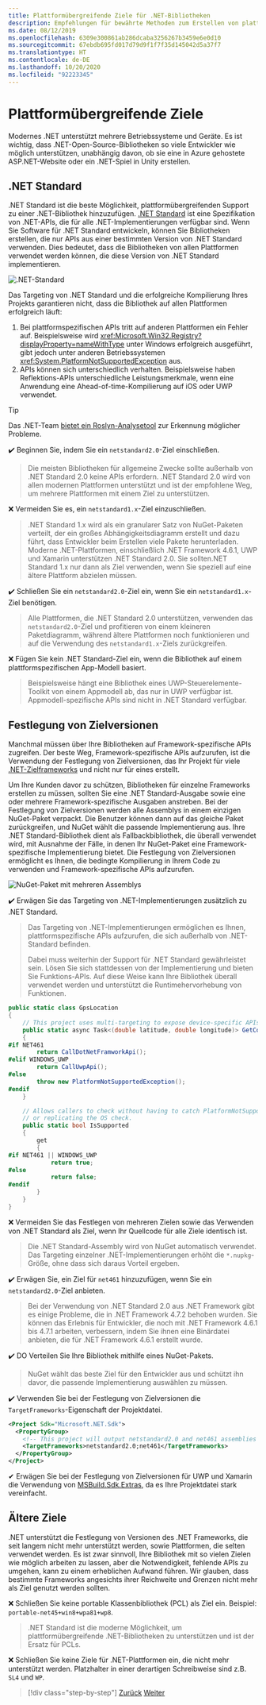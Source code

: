```yaml
---
title: Plattformübergreifende Ziele für .NET-Bibliotheken
description: Empfehlungen für bewährte Methoden zum Erstellen von plattformübergreifenden .NET Bibliotheken.
ms.date: 08/12/2019
ms.openlocfilehash: 6309e300861ab286dcaba3256267b3459e6e0d10
ms.sourcegitcommit: 67ebdb695fd017d79d9f1f7f35d145042d5a37f7
ms.translationtype: HT
ms.contentlocale: de-DE
ms.lasthandoff: 10/20/2020
ms.locfileid: "92223345"
---
```

# <a name="cross-platform-targeting"></a>Plattformübergreifende Ziele

Modernes .NET unterstützt mehrere Betriebssysteme und Geräte. Es ist wichtig, dass .NET-Open-Source-Bibliotheken so viele Entwickler wie möglich unterstützen, unabhängig davon, ob sie eine in Azure gehostete ASP.NET-Website oder ein .NET-Spiel in Unity erstellen.

## <a name="net-standard"></a>.NET Standard

.NET Standard ist die beste Möglichkeit, plattformübergreifenden Support zu einer .NET-Bibliothek hinzuzufügen. [.NET Standard](../net-standard.md) ist eine Spezifikation von .NET-APIs, die für alle .NET-Implementierungen verfügbar sind. Wenn Sie Software für .NET Standard entwickeln, können Sie Bibliotheken erstellen, die nur APIs aus einer bestimmten Version von .NET Standard verwenden. Dies bedeutet, dass die Bibliotheken von allen Plattformen verwendet werden können, die diese Version von .NET Standard implementieren.

![.NET-Standard](./media/cross-platform-targeting/platforms-netstandard.png ".NET Standard")

Das Targeting von .NET Standard und die erfolgreiche Kompilierung Ihres Projekts garantieren nicht, dass die Bibliothek auf allen Plattformen erfolgreich läuft:

1. Bei plattformspezifischen APIs tritt auf anderen Plattformen ein Fehler auf. Beispielsweise wird <xref:Microsoft.Win32.Registry?displayProperty=nameWithType> unter Windows erfolgreich ausgeführt, gibt jedoch unter anderen Betriebssystemen <xref:System.PlatformNotSupportedException> aus.
2. APIs können sich unterschiedlich verhalten. Beispielsweise haben Reflektions-APIs unterschiedliche Leistungsmerkmale, wenn eine Anwendung eine Ahead-of-time-Kompilierung auf iOS oder UWP verwendet.

> [!TIP]
> Das .NET-Team [bietet ein Roslyn-Analysetool](../analyzers/api-analyzer.md) zur Erkennung möglicher Probleme.

✔️ Beginnen Sie, indem Sie ein `netstandard2.0`-Ziel einschließen.

> Die meisten Bibliotheken für allgemeine Zwecke sollte außerhalb von .NET Standard 2.0 keine APIs erfordern. .NET Standard 2.0 wird von allen modernen Plattformen unterstützt und ist der empfohlene Weg, um mehrere Plattformen mit einem Ziel zu unterstützen.

❌ Vermeiden Sie es, ein `netstandard1.x`-Ziel einzuschließen.

> .NET Standard 1.x wird als ein granularer Satz von NuGet-Paketen verteilt, der ein großes Abhängigkeitsdiagramm erstellt und dazu führt, dass Entwickler beim Erstellen viele Pakete herunterladen. Moderne .NET-Plattformen, einschließlich .NET Framework 4.6.1, UWP und Xamarin unterstützen .NET Standard 2.0. Sie sollten.NET Standard 1.x nur dann als Ziel verwenden, wenn Sie speziell auf eine ältere Plattform abzielen müssen.

✔️ Schließen Sie ein `netstandard2.0`-Ziel ein, wenn Sie ein `netstandard1.x`-Ziel benötigen.

> Alle Plattformen, die .NET Standard 2.0 unterstützen, verwenden das `netstandard2.0`-Ziel und profitieren von einem kleineren Paketdiagramm, während ältere Plattformen noch funktionieren und auf die Verwendung des `netstandard1.x`-Ziels zurückgreifen.

❌ Fügen Sie kein .NET Standard-Ziel ein, wenn die Bibliothek auf einem plattformspezifischen App-Modell basiert.

> Beispielsweise hängt eine Bibliothek eines UWP-Steuerelemente-Toolkit von einem Appmodell ab, das nur in UWP verfügbar ist. Appmodell-spezifische APIs sind nicht in .NET Standard verfügbar.

## <a name="multi-targeting"></a>Festlegung von Zielversionen

Manchmal müssen über Ihre Bibliotheken auf Framework-spezifische APIs zugreifen. Der beste Weg, Framework-spezifische APIs aufzurufen, ist die Verwendung der Festlegung von Zielversionen, das Ihr Projekt für viele [.NET-Zielframeworks](../frameworks.md) und nicht nur für eines erstellt.

Um Ihre Kunden davor zu schützen, Bibliotheken für einzelne Frameworks erstellen zu müssen, sollten Sie eine .NET Standard-Ausgabe sowie eine oder mehrere Framework-spezifische Ausgaben anstreben. Bei der Festlegung von Zielversionen werden alle Assemblys in einem einzigen NuGet-Paket verpackt. Die Benutzer können dann auf das gleiche Paket zurückgreifen, und NuGet wählt die passende Implementierung aus. Ihre .NET Standard-Bibliothek dient als Fallbackbibliothek, die überall verwendet wird, mit Ausnahme der Fälle, in denen Ihr NuGet-Paket eine Framework-spezifische Implementierung bietet. Die Festlegung von Zielversionen ermöglicht es Ihnen, die bedingte Kompilierung in Ihrem Code zu verwenden und Framework-spezifische APIs aufzurufen.

![NuGet-Paket mit mehreren Assemblys](./media/cross-platform-targeting/nuget-package-multiple-assemblies.png "NuGet-Paket mit mehreren Assemblys")

✔️ Erwägen Sie das Targeting von .NET-Implementierungen zusätzlich zu .NET Standard.

> Das Targeting von .NET-Implementierungen ermöglichen es Ihnen, plattformspezifische APIs aufzurufen, die sich außerhalb von .NET-Standard befinden.
>
> Dabei muss weiterhin der Support für .NET Standard gewährleistet sein. Lösen Sie sich stattdessen von der Implementierung und bieten Sie Funktions-APIs. Auf diese Weise kann Ihre Bibliothek überall verwendet werden und unterstützt die Runtimehervorhebung von Funktionen.

```csharp
public static class GpsLocation
{
    // This project uses multi-targeting to expose device-specific APIs to .NET Standard.
    public static async Task<(double latitude, double longitude)> GetCoordinatesAsync()
    {
#if NET461
        return CallDotNetFramworkApi();
#elif WINDOWS_UWP
        return CallUwpApi();
#else
        throw new PlatformNotSupportedException();
#endif
    }

    // Allows callers to check without having to catch PlatformNotSupportedException
    // or replicating the OS check.
    public static bool IsSupported
    {
        get
        {
#if NET461 || WINDOWS_UWP
            return true;
#else
            return false;
#endif
        }
    }
}
```

❌ Vermeiden Sie das Festlegen von mehreren Zielen sowie das Verwenden von .NET Standard als Ziel, wenn Ihr Quellcode für alle Ziele identisch ist.

> Die .NET Standard-Assembly wird von NuGet automatisch verwendet. Das Targeting einzelner .NET-Implementierungen erhöht die `*.nupkg`-Größe, ohne dass sich daraus Vorteil ergeben.

✔️ Erwägen Sie, ein Ziel für `net461` hinzuzufügen, wenn Sie ein `netstandard2.0`-Ziel anbieten.

> Bei der Verwendung von .NET Standard 2.0 aus .NET Framework gibt es einige Probleme, die in .NET Framework 4.7.2 behoben wurden. Sie können das Erlebnis für Entwickler, die noch mit .NET Framework 4.6.1 bis 4.7.1 arbeiten, verbessern, indem Sie ihnen eine Binärdatei anbieten, die für .NET Framework 4.6.1 erstellt wurde.

✔️ DO Verteilen Sie Ihre Bibliothek mithilfe eines NuGet-Pakets.

> NuGet wählt das beste Ziel für den Entwickler aus und schützt ihn davor, die passende Implementierung auswählen zu müssen.

✔️ Verwenden Sie bei der Festlegung von Zielversionen die `TargetFrameworks`-Eigenschaft der Projektdatei.

```xml
<Project Sdk="Microsoft.NET.Sdk">
  <PropertyGroup>
    <!-- This project will output netstandard2.0 and net461 assemblies -->
    <TargetFrameworks>netstandard2.0;net461</TargetFrameworks>
  </PropertyGroup>
</Project>
```

✔ Erwägen Sie bei der Festlegung von Zielversionen für UWP und Xamarin die Verwendung von [MSBuild.Sdk.Extras](https://github.com/onovotny/MSBuildSdkExtras), da es Ihre Projektdatei stark vereinfacht.

## <a name="older-targets"></a>Ältere Ziele

.NET unterstützt die Festlegung von Versionen des .NET Frameworks, die seit langem nicht mehr unterstützt werden, sowie Plattformen, die selten verwendet werden. Es ist zwar sinnvoll, Ihre Bibliothek mit so vielen Zielen wie möglich arbeiten zu lassen, aber die Notwendigkeit, fehlende APIs zu umgehen, kann zu einem erheblichen Aufwand führen. Wir glauben, dass bestimmte Frameworks angesichts ihrer Reichweite und Grenzen nicht mehr als Ziel genutzt werden sollten.

❌ Schließen Sie keine portable Klassenbibliothek (PCL) als Ziel ein. Beispiel: `portable-net45+win8+wpa81+wp8`.

> .NET Standard ist die moderne Möglichkeit, um plattformübergreifende .NET-Bibliotheken zu unterstützen und ist der Ersatz für PCLs.

❌ Schließen Sie keine Ziele für .NET-Plattformen ein, die nicht mehr unterstützt werden. Platzhalter in einer derartigen Schreibweise sind z.B. `SL4` und `WP`.

>[!div class="step-by-step"]
>[Zurück](get-started.md)
>[Weiter](strong-naming.md)
